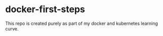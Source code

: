 # docker-first-steps
This repo is created purely as part of my docker and kubernetes learning curve. 
